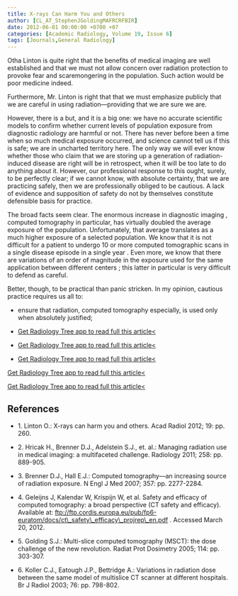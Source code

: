 ```yaml
---
title: X-rays Can Harm You and Others
author: [CL_AT_StephenJGoldingMAFRCRFBIR]
date: 2012-06-01 00:00:00 +0700 +07
categories: [Academic Radiology, Volume 19, Issue 6]
tags: [Journals,General Radiology]
---
```

Otha Linton is quite right that the benefits of medical imaging are well established and that we must not allow concern over radiation protection to provoke fear and scaremongering in the population. Such action would be poor medicine indeed.

Furthermore, Mr. Linton is right that that we must emphasize publicly that we are careful in using radiation—providing that we are sure we are.

However, there is a but, and it is a big one: we have no accurate scientific models to confirm whether current levels of population exposure from diagnostic radiology are harmful or not. There has never before been a time when so much medical exposure occurred, and science cannot tell us if this is safe; we are in uncharted territory here. The only way we will ever know whether those who claim that we are storing up a generation of radiation-induced disease are right will be in retrospect, when it will be too late to do anything about it. However, our professional response to this ought, surely, to be perfectly clear; if we cannot know, with absolute certainty, that we are practicing safely, then we are professionally obliged to be cautious. A lack of evidence and supposition of safety do not by themselves constitute defensible basis for practice.

The broad facts seem clear. The enormous increase in diagnostic imaging , computed tomography in particular, has virtually doubled the average exposure of the population. Unfortunately, that average translates as a much higher exposure of a selected population. We know that it is not difficult for a patient to undergo 10 or more computed tomographic scans in a single disease episode in a single year . Even more, we know that there are variations of an order of magnitude in the exposure used for the same application between different centers ; this latter in particular is very difficult to defend as careful.

Better, though, to be practical than panic stricken. In my opinion, cautious practice requires us all to:

- ensure that radiation, computed tomography especially, is used only when absolutely justified;

- [Get Radiology Tree app to read full this article<](https://clinicalpub.com/app)

- [Get Radiology Tree app to read full this article<](https://clinicalpub.com/app)

- [Get Radiology Tree app to read full this article<](https://clinicalpub.com/app)


[Get Radiology Tree app to read full this article<](https://clinicalpub.com/app)

[Get Radiology Tree app to read full this article<](https://clinicalpub.com/app)

## References

- 1\. Linton O.: X-rays can harm you and others. Acad Radiol 2012; 19: pp. 260.


- 2\. Hricak H., Brenner D.J., Adelstein S.J., et. al.: Managing radiation use in medical imaging: a multifaceted challenge. Radiology 2011; 258: pp. 889-905.


- 3\. Brenner D.J., Hall E.J.: Computed tomography—an increasing source of radiation exposure. N Engl J Med 2007; 357: pp. 2277-2284.


- 4\.  Geleijns J, Kalendar W, Krispijn W, et al. Safety and efficacy of computed tomography: a broad perspective (CT safety and efficacy). Available at:  ftp://ftp.cordis.europa.eu/pub/fp6-euratom/docs/ct\_safety\_efficacy\_projrep\_en.pdf  . Accessed March 20, 2012.


- 5\. Golding S.J.: Multi-slice computed tomography (MSCT): the dose challenge of the new revolution. Radiat Prot Dosimetry 2005; 114: pp. 303-307.


- 6\. Koller C.J., Eatough J.P., Bettridge A.: Variations in radiation dose between the same model of multislice CT scanner at different hospitals. Br J Radiol 2003; 76: pp. 798-802.